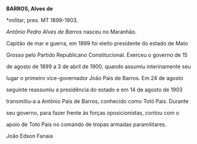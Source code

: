 **BARROS, Alves de**



\*militar; pres. MT 1899-1903.



*Antônio Pedro Alves de Barros* nasceu no Maranhão.



Capitão de mar e guerra, em 1899 foi eleito presidente do estado de Mato

Grosso pelo Partido Republicano Constitucional. Exerceu o governo de 15

de agosto de 1899 a 3 de abril de 1900, quando assumiu interinamente seu

lugar o primeiro vice-governador João Pais de Barros. Em 24 de agosto

seguinte reassumiu a presidência do estado e em 14 de agosto de 1903

transmitiu-a a Antônio Pais de Barros, conhecido como Totó Pais. Durante

seu governo, para fazer frente às forças oposicionistas, contou com o

apoio de Totó Pais no comando de tropas armadas paramilitares.



João Edson Fanaia



